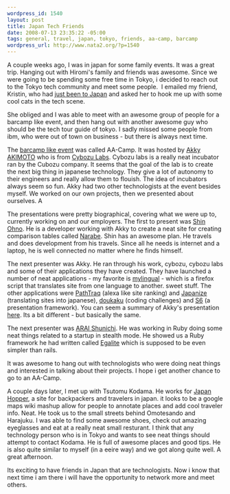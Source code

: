 ```yaml
--- 
wordpress_id: 1540
layout: post
title: Japan Tech Friends
date: 2008-07-13 23:35:22 -05:00
tags: general, travel, japan, tokyo, friends, aa-camp, barcamp
wordpress_url: http://www.nata2.org/?p=1540
---
```

A couple weeks ago, I was in japan for some family events. It was a great trip. Hanging out with Hiromi's family and friends was awesome. Since we were going to be spending some free time in Tokyo, i decided to reach out to the Tokyo tech community and meet some people.  I emailed my friend, Kristin, who had <a href="http://kristenicole2.wordpress.com/2008/05/28/day-2-in-tokyo-still-afraid-of-heights/">just been to Japan</a> and asked her to hook me up with some cool cats in the tech scene.

She obliged and I was able to meet with an awesome group of people for a barcamp like event, and then hang out with another awesome guy who should be the tech tour guide of tokyo. I sadly missed some people from ibm, who were out of town on business - but there is always next time.

The <a href="http://akimoto.jp/blog/2008/06/21/aa-camp3%E6%97%A5%E9%80%A3%E7%B6%9A%E9%96%8B%E5%82%AC/">barcamp like event</a> was called AA-Camp. It was hosted by <a href="http://akimoto.jp">Akky AKIMOTO</a> who is from <a href="http://labs.cybozu.co.jp/en/">Cybozu Labs</a>. Cybozu labs is a really neat incubator ran by the Cubozu company. It seems that the goal of the lab is to create the next big thing in japanese technology. They give a lot of autonomy to their engineers and really allow them to flouish. The idea of incubators always seem so fun. Akky had two other technologists at the event besides myself. We worked on our own projects, then we presented about ourselves. A

The presentations were pretty biographical, covering what we were up to, currently working on and our employers. The first to present was <a href="http://www.ganchiku.com/">Shin Ohno</a>. He is a developer working with Akky to create a neat site for creating comparison tables called <a href="http://narabe.com/">Narabe</a>. Shin has an awesome plan. He travels and does development from his travels. Since all he needs is internet and a laptop, he is well connected no matter where he finds himself.

The next presenter was Akky. He ran through his work, cybozu, cybozu labs and some of their applications they have created. They have launched a number of neat applications - my favorite is <a href="http://mylingual.net/">mylingual</a> - which is a firefox script that translates site from one language to another. sweet stuff. The other applications were <a href="http://pathtraq.com/">PathTraq</a> (alexa like site ranking) and <a href="http://japanize.31tools.com/">Japanize</a> (translating sites into japanese), <a href="http://ja.doukaku.org/lang/">doukaku</a> (coding challenges) and <a href="http://amachang.art-code.org/pr/">S6</a> (a presentation framework). You can seem a summary of Akky's presentation <a href="http://asiajin.com/blog/2008/05/16/tokyo2point0-event-cybozu-labs-and-phishing-web-20-security/">here</a>. Its a bit different - but basically the same.

The next presenter was <a href="http://mellowtone.co.jp/">ARAI Shunichi</a>. He was working in Ruby doing some neat things related to a startup in stealth mode. He showed us a Ruby framework he had written called <a href="http://code.google.com/p/egalite/">Egalite</a> which is supposed to be even simpler than rails.

It was awesome to hang out with technologists who were doing neat things and interested in talking about their projects. I hope i get another chance to go to an AA-Camp.

A couple days later, I met up with Tsutomu Kodama. He works for <a href="http://japan-hopper.com">Japan Hopper</a>, a site for backpackers and travelers in japan. it looks to be a google maps wiki mashup allow for people to annotate places and add cool traveler info. Neat. He took us to the small streets behind Omotesando and Harajuku. I was able to find some awesome shoes, check out amazing eyeglasses and eat at a really neat small resturant. I think that any technology person who is in Tokyo and wants to see neat things should attempt to contact Kodama. He is full of awesome places and good tips. He is also quite similar to myself (in a eeire way) and we got along quite well. A great afternoon.

Its exciting to have friends in Japan that are technologists. Now i know that next time i am there i will have the opportunity to network more and meet others.
